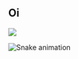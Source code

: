  
  ## Oi
  <div>
 
  <a href="https://www.linkedin.com/in/samueltdrodrigues" target="_blank"><img src="https://img.shields.io/badge/-LinkedIn-%230077B5?style=for-the-badge&logo=linkedin&logoColor=white" target="_blank"></a> 


 
![Snake animation](https://github.com/SamuelTRodrigues/SamuelTRodrigues/blob/output/github-contribution-grid-snake.svg)
 
  </div>
